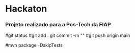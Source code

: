 # Hackaton
### Projeto realizado para a Pos-Tech da FIAP

#git status
#git add .
git commit -m ""
#git push origin main

#mvn package -DskipTests
